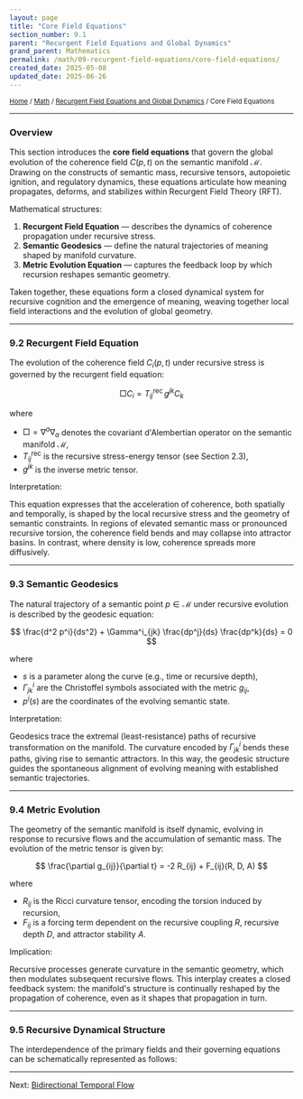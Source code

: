 ```yaml
---
layout: page
title: "Core Field Equations"
section_number: 9.1
parent: "Recurgent Field Equations and Global Dynamics"
grand_parent: Mathematics
permalink: /math/09-recurgent-field-equations/core-field-equations/
created_date: 2025-05-08
updated_date: 2025-06-26
---
```


<small>[Home](/) / [Math](/math/) / [Recurgent Field Equations and Global Dynamics](/math/09-recurgent-field-equations/) / Core Field Equations</small>

---

### Overview

This section introduces the **core field equations** that govern the global evolution of the coherence field $C(p, t)$ on the semantic manifold $\mathcal{M}$. Drawing on the constructs of semantic mass, recursive tensors, autopoietic ignition, and regulatory dynamics, these equations articulate how meaning propagates, deforms, and stabilizes within Recurgent Field Theory (RFT).

Mathematical structures:
1. **Recurgent Field Equation** — describes the dynamics of coherence propagation under recursive stress.
2. **Semantic Geodesics** — define the natural trajectories of meaning shaped by manifold curvature.
3. **Metric Evolution Equation** — captures the feedback loop by which recursion reshapes semantic geometry.

Taken together, these equations form a closed dynamical system for recursive cognition and the emergence of meaning, weaving together local field interactions and the evolution of global geometry.

---

### 9.2 Recurgent Field Equation

The evolution of the coherence field $C_i(p, t)$ under recursive stress is governed by the recurgent field equation:

$$
\Box C_i = T^{\text{rec}}_{ij} \, g^{jk} C_k
$$

where
- $\Box = \nabla^a \nabla_a$ denotes the covariant d'Alembertian operator on the semantic manifold $\mathcal{M}$,
- $T^{\text{rec}}_{ij}$ is the recursive stress-energy tensor (see Section 2.3),
- $g^{jk}$ is the inverse metric tensor.

Interpretation:

This equation expresses that the acceleration of coherence, both spatially and temporally, is shaped by the local recursive stress and the geometry of semantic constraints. In regions of elevated semantic mass or pronounced recursive torsion, the coherence field bends and may collapse into attractor basins. In contrast, where density is low, coherence spreads more diffusively.

---

### 9.3 Semantic Geodesics

The natural trajectory of a semantic point $p \in \mathcal{M}$ under recursive evolution is described by the geodesic equation:

$$
\frac{d^2 p^i}{ds^2} + \Gamma^i_{jk} \frac{dp^j}{ds} \frac{dp^k}{ds} = 0
$$

where
- $s$ is a parameter along the curve (e.g., time or recursive depth),
- $\Gamma^i_{jk}$ are the Christoffel symbols associated with the metric $g_{ij}$,
- $p^i(s)$ are the coordinates of the evolving semantic state.

Interpretation:  

Geodesics trace the extremal (least-resistance) paths of recursive transformation on the manifold. The curvature encoded by $\Gamma^i_{jk}$ bends these paths, giving rise to semantic attractors. In this way, the geodesic structure guides the spontaneous alignment of evolving meaning with established semantic trajectories.

---

### 9.4 Metric Evolution

The geometry of the semantic manifold is itself dynamic, evolving in response to recursive flows and the accumulation of semantic mass. The evolution of the metric tensor is given by:

$$
\frac{\partial g_{ij}}{\partial t} = -2 R_{ij} + F_{ij}(R, D, A)
$$

where
- $R_{ij}$ is the Ricci curvature tensor, encoding the torsion induced by recursion,
- $F_{ij}$ is a forcing term dependent on the recursive coupling $R$, recursive depth $D$, and attractor stability $A$.

Implication:  

Recursive processes generate curvature in the semantic geometry, which then modulates subsequent recursive flows. This interplay creates a closed feedback system: the manifold's structure is continually reshaped by the propagation of coherence, even as it shapes that propagation in turn.

---

### 9.5 Recursive Dynamical Structure

The interdependence of the primary fields and their governing equations can be schematically represented as follows:

---

Next: [Bidirectional Temporal Flow](/math/09-recurgent-field-equations/temporal-dynamics/)

